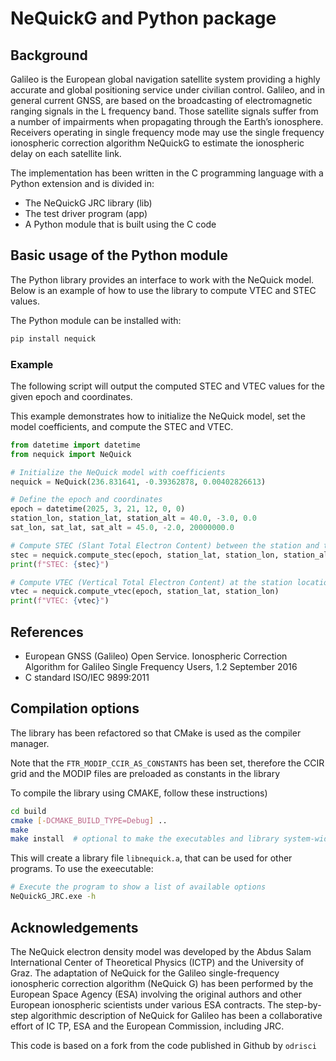 # NeQuickG and Python package

## Background
Galileo is the European global navigation satellite system providing a highly accurate and global positioning service
under civilian control. Galileo, and in general current GNSS, are based on the broadcasting of electromagnetic ranging
signals in the L frequency band. Those satellite signals suffer from a number of impairments when propagating
through the Earth’s ionosphere. Receivers  operating  in  single  frequency  mode  may  use  the  single  frequency
ionospheric  correction  algorithm  NeQuickG to  estimate  the ionospheric delay on each satellite link.<br>

The implementation has been written in the C programming language with a Python extension and is divided in:

 - The NeQuickG JRC library (lib)
 - The test driver program (app)
 - A Python module that is built using the C code

## Basic usage of the Python module

The Python library provides an interface to work with the NeQuick model. Below is an example of how to use the library to compute VTEC and STEC values.

The Python module can be installed with:

```bash
pip install nequick
```

### Example

The following script will output the computed STEC and VTEC values for the given epoch and coordinates.

This example demonstrates how to initialize the NeQuick model, set the model coefficients, and compute the STEC and VTEC.

```python
from datetime import datetime
from nequick import NeQuick

# Initialize the NeQuick model with coefficients
nequick = NeQuick(236.831641, -0.39362878, 0.00402826613)

# Define the epoch and coordinates
epoch = datetime(2025, 3, 21, 12, 0, 0)
station_lon, station_lat, station_alt = 40.0, -3.0, 0.0
sat_lon, sat_lat, sat_alt = 45.0, -2.0, 20000000.0

# Compute STEC (Slant Total Electron Content) between the station and the satellite
stec = nequick.compute_stec(epoch, station_lat, station_lon, station_alt, sat_lat, sat_lon, sat_alt)
print(f"STEC: {stec}")

# Compute VTEC (Vertical Total Electron Content) at the station location
vtec = nequick.compute_vtec(epoch, station_lat, station_lon)
print(f"VTEC: {vtec}")
```

## References
 - European GNSS (Galileo) Open Service. Ionospheric Correction Algorithm for Galileo Single Frequency Users, 1.2 September 2016
 - C standard ISO/IEC 9899:2011

## Compilation options

The library has been refactored so that CMake is used as the compiler manager.

Note that the `FTR_MODIP_CCIR_AS_CONSTANTS` has been set, therefore the CCIR
grid and the MODIP files are preloaded as constants in the library

To compile the library using CMAKE, follow these instructions)

```bash
cd build
cmake [-DCMAKE_BUILD_TYPE=Debug] ..
make
make install  # optional to make the executables and library system-wide
```

This will create a library file `libnequick.a`, that can be used for other programs.
To use the exeecutable:

```bash
# Execute the program to show a list of available options
NeQuickG_JRC.exe -h
```

## Acknowledgements

The NeQuick electron density model was developed by the Abdus Salam International Center of Theoretical
Physics (ICTP) and the University of Graz. The adaptation of NeQuick for the Galileo single-frequency ionospheric
correction algorithm (NeQuick G) has been performed by the European Space Agency (ESA) involving the original
authors and other European ionospheric scientists under various ESA contracts. The step-by-step algorithmic
description of NeQuick for Galileo has been a collaborative effort of IC TP, ESA and the European Commission, including JRC.

This code is based on a fork from the code published in Github by `odrisci`
